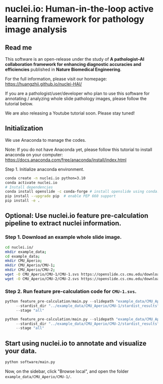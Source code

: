 # nuclei.io: Human-in-the-loop active learning framework for pathology image analysis

## Read me
This software is an open-release under the study of **A pathologist–AI collaboration framework for enhancing diagnostic accuracies and efficiencies** published in **Nature Biomedical Engineering**.

For the full information, please visit our homepage: https://huangzhii.github.io/nuclei-HAI/

If you are a pathologist/user/developer who plan to use this software for annotating / analyzing whole slide pathology images, please follow the tutorial below.

We are also releasing a Youtube tutorial soon. Please stay tuned!


## Initialization
We use Anaconda to manage the codes.

Note: If you do not have Anaconda yet, please follow this tutorial to install anaconda on your computer: https://docs.anaconda.com/free/anaconda/install/index.html

Step 1. Initialize anaconda environment.
```bash
conda create -n nuclei.io python=3.10
conda activate nuclei.io
# Install dependencies
conda install openslide -c conda-forge # install openslide using conda.
pip install --upgrade pip  # enable PEP 660 support
pip install -e .
```

## Optional: Use nuclei.io feature pre-calculation pipeline to extract nuclei information.


### Step 1. Download an example whole slide image.
```bash
cd nuclei.io/
mkdir example_data;
cd example_data;
mkdir CMU_Aperio;
mkdir CMU_Aperio/CMU-1;
mkdir CMU_Aperio/CMU-2;
wget -O CMU_Aperio/CMU-1/CMU-1.svs https://openslide.cs.cmu.edu/download/openslide-testdata/Aperio/CMU-1.svs
wget -O CMU_Aperio/CMU-2/CMU-2.svs https://openslide.cs.cmu.edu/download/openslide-testdata/Aperio/CMU-2.svs
```

### Step 2. Run feature pre-calculation code for `CMU-1.svs`.
```python
python feature_pre-calculation/main.py --slidepath "example_data/CMU_Aperio/CMU-1/CMU-1.svs" \
     --stardist_dir "../example_data/CMU_Aperio/CMU-1/stardist_results" \
     --stage "all"

python feature_pre-calculation/main.py --slidepath "example_data/CMU_Aperio/CMU-2/CMU-2.svs" \
     --stardist_dir "../example_data/CMU_Aperio/CMU-2/stardist_results" \
     --stage "all"
```

## Start using nuclei.io to annotate and visualize your data.
```bash
python software/main.py
```
Now, on the sidebar, click "Browse local", and open the folder `example_data/CMU_Aperio/CMU-1/`.


